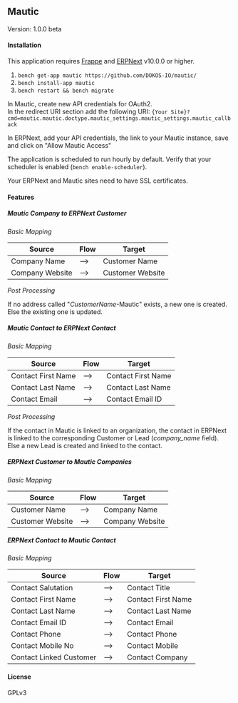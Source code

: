 ## Mautic
Version: 1.0.0 beta

#### Installation

This application requires [Frappe](https://github.com/frappe/frappe) and [ERPNext](https://github.com/frappe/erpnext) v10.0.0 or higher.

1. `bench get-app mautic https://github.com/DOKOS-IO/mautic/`
2. `bench install-app mautic`
3. `bench restart && bench migrate`

In Mautic, create new API credentials for OAuth2.  
In the redirect URI section add the following URI:
`{Your Site}?cmd=mautic.mautic.doctype.mautic_settings.mautic_settings.mautic_callback`

In ERPNext, add your API credentials, the link to your Mautic instance, save and click on "Allow Mautic Access"  

The application is scheduled to run hourly by default.
Verify that your scheduler is enabled (`bench enable-scheduler`).

Your ERPNext and Mautic sites need to have SSL certificates.

#### Features

##### Mautic Company to ERPNext Customer

*Basic Mapping*  

|Source|Flow|Target|
|---|---|---|
|Company Name| --> |Customer Name|
|Company Website| --> |Customer Website|

*Post Processing*  

If no address called "*CustomerName*-Mautic" exists, a new one is created.  
Else the existing one is updated.

##### Mautic Contact to ERPNext Contact

*Basic Mapping*  

|Source|Flow|Target|
|---|---|---|
|Contact First Name| --> |Contact First Name|
|Contact Last Name| --> |Contact Last Name|
|Contact Email| --> |Contact Email ID|

*Post Processing*  

If the contact in Mautic is linked to an organization, the contact in ERPNext is linked to the corresponding Customer or Lead (*company_name* field).  
Else a new Lead is created and linked to the contact.

##### ERPNext Customer to Mautic Companies

*Basic Mapping*  

|Source|Flow|Target|
|---|---|---|
|Customer Name| --> |Company Name|
|Customer Website| --> |Company Website|

##### ERPNext Contact to Mautic Contact

*Basic Mapping*  

|Source|Flow|Target|
|---|---|---|
|Contact Salutation| --> |Contact Title|
|Contact First Name| --> |Contact First Name|
|Contact Last Name| --> |Contact Last Name|
|Contact Email ID| --> |Contact Email|
|Contact Phone| --> |Contact Phone|
|Contact Mobile No| --> |Contact Mobile|
|Contact Linked Customer| --> |Contact Company|


#### License
GPLv3
